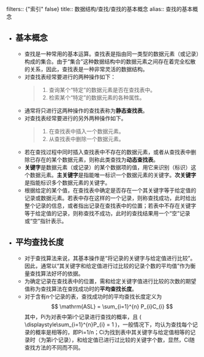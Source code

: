 filters:: {"索引" false}
title:: 数据结构/查找/查找的基本概念
alias:: 查找的基本概念

- ## 基本概念
	- 查找是一种常用的基本运算。查找表是指由同一类型的数据元素（或记录）构成的集合。由于“集合”这种数据结构中的数据元素之间存在着完全松散的关系，因此，查找表是一种非常灵活的数据结构。
	- 对查找表经常要进行的两种操作如下：
	  > 1. 查询某个“特定”的数据元素是否在查找表中。
	  > 2. 检索某个“特定”的数据元素的各种属性。
	- 通常将只进行这两种操作的查找表称为**静态查找表**。
	- 对查找表经常要进行的另外两种操作如下。
	  > 1. 在查找表中插入一个数据元素。
	  > 2. 从查找表中删除一个数据元素。
	- 若在查找过程中同时插入查找表中不存在的数据元素，或者从查找表中删除已存在的某个数据元素，则称此类查找为**动态查找表**。
	- **关键字**是数据元素（或记录）的某个数据项的值，用它来识别（标识）这个数据元素。**主关键字**是指能唯一标识一个数据元素的关键字。**次关键字**是指能标识多个数据元素的关键字。
	- 根据给定的某个值，在查找表中确定是否存在一个其关键字等于给定值的记录或数据元素。若表中存在这样的一个记录，则称查找成功，此时给出整个记录的信息，或者指出记录在查找表中的位置；若表中不存在关键字等于给定值的记录，则称查找不成功，此时的查找结果用一个“空”记录或“空”指针表示。
- ## 平均查找长度
	- 对于查找算法来说，其基本操作是“将记录的关键字与给定值进行比较”。因此，通常以“其关键字和给定值进行过比较的记录个数的平均值”作为衡量查找算法好坏的依据。
	- 为确定记录在查找表中的位置，需和给定关键字值进行比较的次数的期望值称为查找算法在查找成功时的**平均查找长度**。
	- 对于含有n个记录的表，查找成功时的平均查找长度定义为
	  $$
	  \mathrm{ASL} = \sum_{i=1}^{n} P_{i}C_{i}
	  $$
	  其中，Pi为对表中第i个记录进行查找的概率，且 \( \displaystyle\sum_{i=1}^{n}P_{i} = 1 \)，一般情况下，均认为查找每个记录的概率是相等的，即Pi=1/n；Ci为找到表中其关键字与给定值相等的记录时（为第i个记录），和给定值已进行过比较的关键字个数，显然，Ci随查找方法的不同而不同。